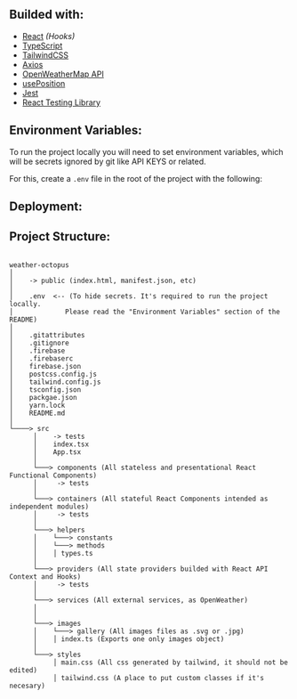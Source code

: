 ## Builded with:

- [React](https://es.reactjs.org/) _(Hooks)_
- [TypeScript](https://www.typescriptlang.org/)
- [TailwindCSS](https://tailwindcss.com/)
- [Axios](https://github.com/axios/axios)
- [OpenWeatherMap API](https://openweathermap.org/api)
- [usePosition](https://github.com/trekhleb/use-position)
- [Jest](https://jestjs.io/)
- [React Testing Library](https://testing-library.com/docs/react-testing-library/intro)

## Environment Variables:

To run the project locally you will need to set environment variables, which will be secrets ignored by git like API KEYS or related.

For this, create a `.env` file in the root of the project with the following: 

## Deployment:


## Project Structure:

```

weather-octopus
│
│    -> public (index.html, manifest.json, etc)
│
│    .env  <-- (To hide secrets. It's required to run the project locally.
│             Please read the "Environment Variables" section of the README)
│
│    .gitattributes
│    .gitignore
│    .firebase
│    .firebaserc
│    firebase.json
│    postcss.config.js
│    tailwind.config.js
│    tsconfig.json
│    packgae.json
│    yarn.lock
│    README.md
│
└────> src
      │    -> tests
      │    index.tsx
      │    App.tsx
      │
      └───> components (All stateless and presentational React Functional Components)
      │     -> tests
      │
      └───> containers (All stateful React Components intended as independent modules)
      │     -> tests
      │
      └───> helpers
      │    └───> constants
      │    └───> methods
      │    │ types.ts
      │
      └───> providers (All state providers builded with React API Context and Hooks)
      │     -> tests
      │
      └───> services (All external services, as OpenWeather)
      │
      │
      └───> images
      │    └───> gallery (All images files as .svg or .jpg)
      │    │ index.ts (Exports one only images object)
      │
      └───> styles
           │ main.css (All css generated by tailwind, it should not be edited)
           │ tailwind.css (A place to put custom classes if it's necesary)

```
